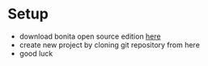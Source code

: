 # Setup
- download bonita open source edition [here](https://www.bonitasoft.com/downloads)
- create new project by cloning git repository from here
- good luck
